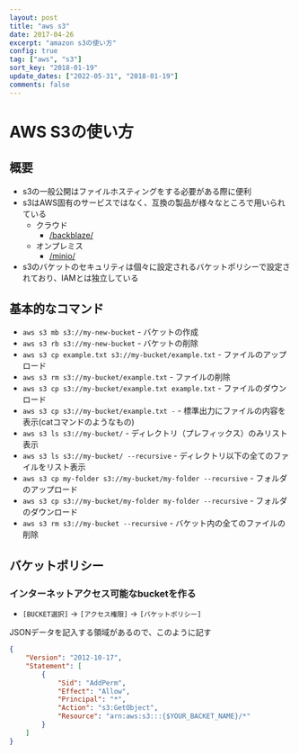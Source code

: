 ```yaml
---
layout: post
title: "aws s3"
date: 2017-04-26
excerpt: "amazon s3の使い方"
config: true
tag: ["aws", "s3"]
sort_key: "2018-01-19"
update_dates: ["2022-05-31", "2018-01-19"]
comments: false
---
```


# AWS S3の使い方

## 概要
 - s3の一般公開はファイルホスティングをする必要がある際に便利
 - s3はAWS固有のサービスではなく、互換の製品が様々なところで用いられている
   - クラウド
     - [/backblaze/](/backblaze/)
   - オンプレミス
     - [/minio/](/minio/)
 - s3のバケットのセキュリティは個々に設定されるバケットポリシーで設定されており、IAMとは独立している

## 基本的なコマンド
 - `aws s3 mb s3://my-new-bucket` - バケットの作成
 - `aws s3 rb s3://my-new-bucket` - バケットの削除
 - `aws s3 cp example.txt s3://my-bucket/example.txt` - ファイルのアップロード
 - `aws s3 rm s3://my-bucket/example.txt` - ファイルの削除
 - `aws s3 cp s3://my-bucket/example.txt example.txt` - ファイルのダウンロード
 - `aws s3 cp s3://my-bucket/example.txt -` - 標準出力にファイルの内容を表示(catコマンドのようなもの)
 - `aws s3 ls s3://my-bucket/` - ディレクトリ（プレフィックス）のみリスト表示
 - `aws s3 ls s3://my-bucket/ --recursive` - ディレクトリ以下の全てのファイルをリスト表示
 - `aws s3 cp my-folder s3://my-bucket/my-folder --recursive` - フォルダのアップロード
 - `aws s3 cp s3://my-bucket/my-folder my-folder --recursive` - フォルダのダウンロード
 - `aws s3 rm s3://my-bucket --recursive` - バケット内の全てのファイルの削除

## バケットポリシー

### インターネットアクセス可能なbucketを作る
 - `[BUCKET選択]` -> `[アクセス権限]` -> `[バケットポリシー]`

JSONデータを記入する領域があるので、このように記す
```json
{
    "Version": "2012-10-17",
    "Statement": [
        {
            "Sid": "AddPerm",
            "Effect": "Allow",
            "Principal": "*",
            "Action": "s3:GetObject",
            "Resource": "arn:aws:s3:::{$YOUR_BACKET_NAME}/*"
        }
    ]
}
```


